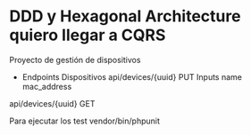 
# DDD y Hexagonal Architecture quiero llegar a CQRS

Proyecto de gestión de dispositivos


- Endpoints Dispositivos
api/devices/{uuid}
PUT
Inputs
    name
    mac_address

api/devices/{uuid}
GET

Para ejecutar los test
    vendor/bin/phpunit